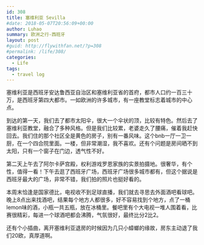 ```yaml
---
id: 308
title: 塞维利亚 Sevilla
#date: 2018-05-07T20:56:09+00:00
author: Luhao
summary: 欧洲之行-西班牙
layout: post
#guid: http://flywithfan.net/?p=308
#permalink: /life/308/
categories:
  - Life
tags:
  - travel log
---
```

塞维利亚是西班牙安达鲁西亚自治区和塞维利亚省的首府，都市人口约一百三十万，是西班牙第四大都市。一如欧洲的许多城市，有一座教堂标志着城市的中心点。

到达的第一天，我们去了都市太阳伞，很大一个伞状的顶，比较有特色。然后去了塞维利亚教堂，融合了多种风格。但是我们比较累，老婆走久了腰痛，催着我赶快回去。我们住的那个社区全是黄色的房子，别有一番风味。这个bnb一厅一卫一厨，在一个四合院里面。一楼，但非常潮湿，我不喜欢。还有个问题是房间晒不到太阳，只有一个窗子在门边，透气性不好。

第二天上午去了阿尔卡萨宫殿，权利游戏罗恩家族的实景拍摄地。很奢华，有个性，值得一看！下午去逛了西班牙广场，西班牙广场很多城市都有，但这个据说是西班牙最大的广场，非常不错，我们拍的照片也挺好看的。

本周末恰逢是国家德比，电视收不到足球直播，我们就去寻思去外面酒吧看球吧。晚上8点出来找酒吧，结果每个地方人都很多，好不容易找到个地方，点了一桶lemon味的酒，小瓶一共五瓶，放在冰桶里。餐吧里有个大电视一堆人围着看，比赛很精彩，每进一个球酒吧都会沸腾，气氛很好，最终比分2比2。

还有个小插曲，离开塞维利亚退房的时候因为几只小蟑螂的缘故，房东主动退了我们20欧，真厚道啊。